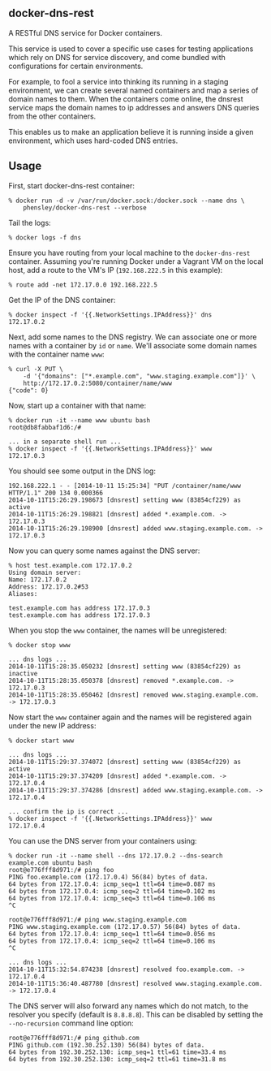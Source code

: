 
docker-dns-rest
---------------

A RESTful DNS service for Docker containers.

This service is used to cover a specific use cases for testing applications
which rely on DNS for service discovery, and come bundled with configurations
for certain environments.  

For example, to fool a service into thinking its running in a staging
environment, we can create several named containers and map a series of domain
names to them.  When the containers come online, the dnsrest service maps the
domain names to ip addresses and answers DNS queries from the other containers.

This enables us to make an application believe it is running inside a given
environment, which uses hard-coded DNS entries.


Usage
-----


First, start docker-dns-rest container:

    % docker run -d -v /var/run/docker.sock:/docker.sock --name dns \
        phensley/docker-dns-rest --verbose 

Tail the logs:

    % docker logs -f dns

Ensure you have routing from your local machine to the `docker-dns-rest`
container.   Assuming you're running Docker under a Vagrant VM on the local
host, add a route to the VM's IP (`192.168.222.5` in this example):

    % route add -net 172.17.0.0 192.168.222.5

Get the IP of the DNS container:

    % docker inspect -f '{{.NetworkSettings.IPAddress}}' dns
    172.17.0.2

Next, add some names to the DNS registry.  We can associate one or more names
with a container by `id` or `name`.  We'll associate some domain names with
the container name `www`:

    % curl -X PUT \
        -d '{"domains": ["*.example.com", "www.staging.example.com"]}' \
        http://172.17.0.2:5080/container/name/www
    {"code": 0}

Now, start up a container with that name:

    % docker run -it --name www ubuntu bash
    root@db8fabbaf1d6:/#
    
    ... in a separate shell run ...
    % docker inspect -f '{{.NetworkSettings.IPAddress}}' www
    172.17.0.3

You should see some output in the DNS log:

    192.168.222.1 - - [2014-10-11 15:25:34] "PUT /container/name/www HTTP/1.1" 200 134 0.000366
    2014-10-11T15:26:29.198673 [dnsrest] setting www (83854cf229) as active
    2014-10-11T15:26:29.198821 [dnsrest] added *.example.com. -> 172.17.0.3
    2014-10-11T15:26:29.198900 [dnsrest] added www.staging.example.com. -> 172.17.0.3

Now you can query some names against the DNS server:

    % host test.example.com 172.17.0.2
    Using domain server:
    Name: 172.17.0.2
    Address: 172.17.0.2#53
    Aliases:

    test.example.com has address 172.17.0.3
    test.example.com has address 172.17.0.3

When you stop the `www` container, the names will be unregistered:

    % docker stop www

    ... dns logs ...
    2014-10-11T15:28:35.050232 [dnsrest] setting www (83854cf229) as inactive
    2014-10-11T15:28:35.050378 [dnsrest] removed *.example.com. -> 172.17.0.3
    2014-10-11T15:28:35.050462 [dnsrest] removed www.staging.example.com. -> 172.17.0.3

Now start the `www` container again and the names will be registered again under the new IP address:

    % docker start www

    ... dns logs ...
    2014-10-11T15:29:37.374072 [dnsrest] setting www (83854cf229) as active
    2014-10-11T15:29:37.374209 [dnsrest] added *.example.com. -> 172.17.0.4
    2014-10-11T15:29:37.374286 [dnsrest] added www.staging.example.com. -> 172.17.0.4

    ... confirm the ip is correct ...
    % docker inspect -f '{{.NetworkSettings.IPAddress}}' www
    172.17.0.4

You can use the DNS server from your containers using:

    % docker run -it --name shell --dns 172.17.0.2 --dns-search example.com ubuntu bash
    root@e776fff8d971:/# ping foo
    PING foo.example.com (172.17.0.4) 56(84) bytes of data.
    64 bytes from 172.17.0.4: icmp_seq=1 ttl=64 time=0.087 ms
    64 bytes from 172.17.0.4: icmp_seq=2 ttl=64 time=0.102 ms
    64 bytes from 172.17.0.4: icmp_seq=3 ttl=64 time=0.106 ms   
    ^C

    root@e776fff8d971:/# ping www.staging.example.com
    PING www.staging.example.com (172.17.0.57) 56(84) bytes of data.
    64 bytes from 172.17.0.4: icmp_seq=1 ttl=64 time=0.056 ms
    64 bytes from 172.17.0.4: icmp_seq=2 ttl=64 time=0.106 ms
    ^C

    ... dns logs ...
    2014-10-11T15:32:54.874238 [dnsrest] resolved foo.example.com. -> 172.17.0.4
    2014-10-11T15:36:40.487780 [dnsrest] resolved www.staging.example.com. -> 172.17.0.4

The DNS server will also forward any names which do not match, to the resolver you specify (default is `8.8.8.8`). This can be disabled by setting the `--no-recursion` command line option:
    
    root@e776fff8d971:/# ping github.com
    PING github.com (192.30.252.130) 56(84) bytes of data.
    64 bytes from 192.30.252.130: icmp_seq=1 ttl=61 time=33.4 ms
    64 bytes from 192.30.252.130: icmp_seq=2 ttl=61 time=31.8 ms


